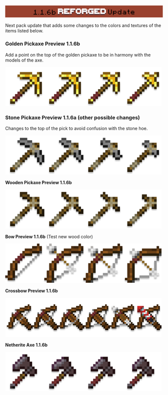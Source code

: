 ![UpdateBanner](/img/UpdateBanner.png)

Next pack update that adds some changes to the colors and textures of the items listed below.

### **Golden Pickaxe Preview 1.1.6b**

Add a point on the top of the golden pickaxe to be in harmony with the models of the axe.

![screenshot](/img/golden_pickaxe_pre.png)

### **Stone Pickaxe Preview 1.1.6a** (other possible changes)

Changes to the top of the pick to avoid confusion with the stone hoe.

![screenshot](/img/stone_pickaxe_pre.png)

**Wooden Pickaxe Preview 1.1.6b**

![screenshot](/img/wooden_pickaxe_pre.png)

**Bow Preview 1.1.6b** (Test new wood color)

![screenshot](/img/bow_pre.png)

**Crossbow Preview 1.1.6b**

![screenshot](/img/crossbow_pre.png)

**Netherite Axe 1.1.6b**

![screenshot](/img/netherite_axe_pre.png)
